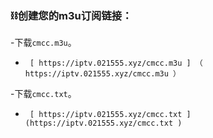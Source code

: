 
### ⛓️创建您的m3u订阅链接：
-下载` cmcc.m3u `。
   -      [ https://iptv.021555.xyz/cmcc.m3u ] （ https://iptv.021555.xyz/cmcc.m3u ）

-下载` cmcc.txt `。
   -      [ https://iptv.021555.xyz/cmcc.txt ] (https://iptv.021555.xyz/cmcc.txt )


